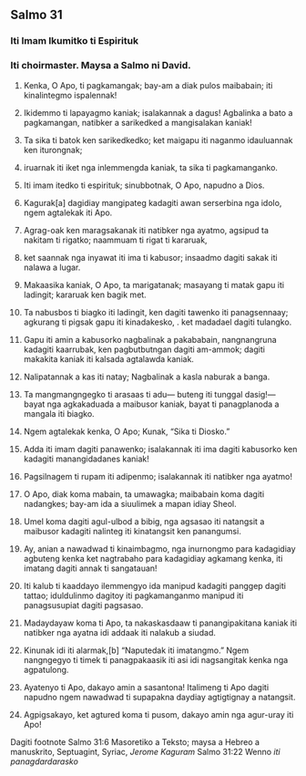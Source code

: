 Salmo 31
--------

### Iti Imam Ikumitko ti Espirituk

### Iti choirmaster. Maysa a Salmo ni David.

1. Kenka, O Apo, ti pagkamangak;
   bay-am a diak pulos maibabain;
   iti kinalintegmo ispalennak!
2. Ikidemmo ti lapayagmo kaniak;
   isalakannak a dagus!
   Agbalinka a bato a pagkamangan, natibker a sarikedked a mangisalakan kaniak!

3. Ta sika ti batok ken sarikedkedko;
   ket maigapu iti naganmo idauluannak ken iturongnak;
4. iruarnak iti iket nga inlemmengda kaniak, ta sika ti pagkamanganko.
5. Iti imam itedko ti espirituk;
   sinubbotnak, O Apo, napudno a Dios.

6. Kagurak[a] dagidiay mangipateg kadagiti awan serserbina nga idolo, ngem agtalekak iti Apo.
7. Agrag-oak ken maragsakanak iti natibker nga ayatmo, agsipud ta nakitam ti rigatko;
   naammuam ti rigat ti kararuak,
8. ket saannak nga inyawat iti ima ti kabusor;
   insaadmo dagiti sakak iti nalawa a lugar.

9. Makaasika kaniak, O Apo, ta marigatanak;
   masayang ti matak gapu iti ladingit;
   kararuak ken bagik met.
10. Ta nabusbos ti biagko iti ladingit, ken dagiti tawenko iti panagsennaay;
    agkurang ti pigsak gapu iti kinadakesko, .
    ket madadael dagiti tulangko.

11. Gapu iti amin a kabusorko nagbalinak a pakababain, nangnangruna kadagiti kaarrubak, ken pagbutbutngan dagiti am-ammok;
    dagiti makakita kaniak iti kalsada agtalawda kaniak.
12. Nalipatannak a kas iti natay;
    Nagbalinak a kasla naburak a banga.
13. Ta mangmangngegko ti arasaas ti adu—
    buteng iti tunggal dasig!—
    bayat nga agkakaduada a maibusor kaniak, bayat ti panagplanoda a mangala iti biagko.

14. Ngem agtalekak kenka, O Apo;
    Kunak, “Sika ti Diosko.”
15. Adda iti imam dagiti panawenko;
    isalakannak iti ima dagiti kabusorko ken kadagiti manangidadanes kaniak!
16. Pagsilnagem ti rupam iti adipenmo;
    isalakannak iti natibker nga ayatmo!
17. O Apo, diak koma mabain, ta umawagka;
    maibabain koma dagiti nadangkes;
    bay-am ida a siuulimek a mapan idiay Sheol.
18. Umel koma dagiti agul-ulbod a bibig, nga agsasao iti natangsit a maibusor kadagiti nalinteg
    iti kinatangsit ken panangumsi.

19. Ay, anian a nawadwad ti kinaimbagmo, nga inurnongmo para kadagidiay agbuteng kenka
    ket nagtrabaho para kadagidiay agkamang kenka, iti imatang dagiti annak ti sangatauan!
20. Iti kalub ti kaaddayo ilemmengyo ida
    manipud kadagiti panggep dagiti tattao; iduldulinmo dagitoy iti pagkamanganmo
    manipud iti panagsusupiat dagiti pagsasao.

21. Madaydayaw koma ti Apo, ta nakaskasdaaw ti panangipakitana kaniak iti natibker nga ayatna idi addaak iti nalakub a siudad.
22. Kinunak idi iti alarmak,[b]
    “Naputedak iti imatangmo.” Ngem nangngegyo ti timek ti panagpakaasik iti asi
    idi nagsangitak kenka nga agpatulong.

23. Ayatenyo ti Apo, dakayo amin a sasantona! Italimeng ti Apo dagiti napudno
    ngem nawadwad ti supapakna daydiay agtigtignay a natangsit.
24. Agpigsakayo, ket agtured koma ti pusom, dakayo amin nga agur-uray iti Apo!

Dagiti footnote
Salmo 31:6 Masoretiko a Teksto; maysa a Hebreo a manuskrito, Septuagint, Syriac, *Jerome Kaguram*
Salmo 31:22 Wenno *iti panagdardarasko*